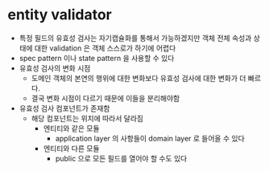 # entity validator

- 특정 필드의 유효성 검사는 자기캡슐화를 통해서 가능하겠지만 객체 전체 속성과 상태에 대한 validation 은 객체 스스로가 하기에 어렵다
- spec pattern 이나 state pattern 을 사용할 수 있다
- 유효성 검사의 변화 시점
  - 도메인 객체의 본연의 행위에 대한 변화보다 유효성 검사에 대한 변화가 더 빠르다.
  - 결국 변화 시점이 다르기 때문에 이들을 분리해야함
- 유효성 검사 컴포넌트가 존재함
  - 해당 컴포넌트는 위치에 따라서 달라짐
    - 엔티티와 같은 모듈
      - application layer 의 사항들이 domain layer 로 들어올 수 있다
    - 엔티티와 다른 모듈
      - public 으로 모든 필드를 열어야 할 수도 있다
